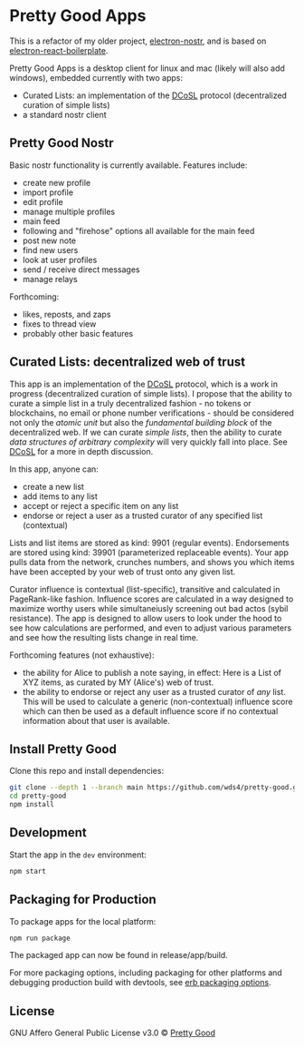 # Pretty Good Apps

This is a refactor of my older project, [electron-nostr](https://github.com/wds4/electron-react-boilerplate-nostr), and is based on [electron-react-boilerplate](https://github.com/electron-react-boilerplate/electron-react-boilerplate). 

Pretty Good Apps is a desktop client for linux and mac (likely will also add windows), embedded currently with two apps:
- Curated Lists: an implementation of the [DCoSL](https://github.com/wds4/DCoSL) protocol (decentralized curation of simple lists)
- a standard nostr client

## Pretty Good Nostr

Basic nostr functionality is currently available. Features include:
- create new profile
- import profile
- edit profile
- manage multiple profiles
- main feed
- following and "firehose" options all available for the main feed
- post new note
- find new users
- look at user profiles
- send / receive direct messages
- manage relays

Forthcoming:
- likes, reposts, and zaps
- fixes to thread view
- probably other basic features

## Curated Lists: decentralized web of trust

This app is an implementation of the [DCoSL](https://github.com/wds4/DCoSL) protocol, which is a work in progress (decentralized curation of simple lists). I propose that the ability to curate a simple list in a truly decentralized fashion - no tokens or blockchains, no email or phone number verifications - should be considered not only the <i>atomic unit</i> but also the <i>fundamental building block</i> of the decentralized web. If we can curate <i>simple lists</i>, then the ability to curate <i>data structures of arbitrary complexity</i> will very quickly fall into place. See [DCoSL](https://github.com/wds4/DCoSL) for a more in depth discussion.

In this app, anyone can:
- create a new list
- add items to any list
- accept or reject a specific item on any list
- endorse or reject a user as a trusted curator of any specified list (contextual)

Lists and list items are stored as kind: 9901 (regular events). Endorsements are stored using kind: 39901 (parameterized replaceable events). Your app pulls data from the network, crunches numbers, and shows you which items have been accepted by your web of trust onto any given list.

Curator influence is contextual (list-specific), transitive and calculated in PageRank-like fashion. Influence scores are calculated in a way designed to maximize worthy users while simultaneiusly screening out bad actos (sybil resistance). The app is designed to allow users to look under the hood to see how calculations are performed, and even to adjust various parameters and see how the resulting lists change in real time.

Forthcoming features (not exhaustive):
- the ability for Alice to publish a note saying, in effect: Here is a List of XYZ items, as curated by MY (Alice's) web of trust. 
- the ability to endorse or reject any user as a trusted curator of <i>any</i> list. This will be used to calculate a generic (non-contextual) influence score which can then be used as a default influence score if no contextual information about that user is available.

## Install Pretty Good

Clone this repo and install dependencies:

```bash
git clone --depth 1 --branch main https://github.com/wds4/pretty-good.git pretty-good
cd pretty-good
npm install
```

## Development

Start the app in the `dev` environment:

```bash
npm start
```

## Packaging for Production

To package apps for the local platform:

```bash
npm run package
```

The packaged app can now be found in release/app/build.

For more packaging options, including packaging for other platforms and debugging production build with devtools, see [erb packaging options](https://electron-react-boilerplate.js.org/docs/packaging).

## License

GNU Affero General Public License v3.0 © [Pretty Good](https://github.com/wds4/pretty-good)
